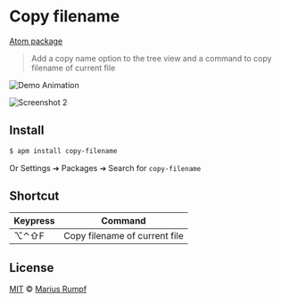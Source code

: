 # Copy filename

[Atom package](https://atom.io/packages/copy-filename)

> Add a copy name option to the tree view and a command to copy filename of current file

![Demo Animation](https://cloud.githubusercontent.com/assets/2364426/3550119/8317320c-08d4-11e4-8590-85d68917c1f1.gif)

![Screenshot 2](https://cloud.githubusercontent.com/assets/2364426/3539810/9a61c0a4-083d-11e4-9bcf-ebbed164d541.png)

## Install
```bash
$ apm install copy-filename
```
Or Settings ➔ Packages ➔ Search for `copy-filename`

## Shortcut
| Keypress  | Command |
| ------------- | ------------- |
| ⌥⌃⇧F | Copy filename of current file  |

## License

[MIT](http://opensource.org/licenses/MIT) © [Marius Rumpf](http://mariusrumpf.de)
